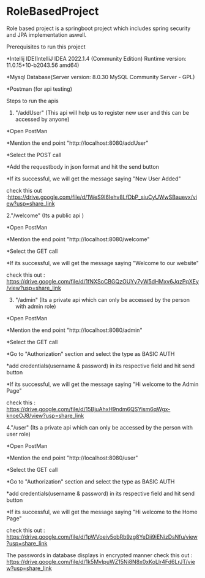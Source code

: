 # RoleBasedProject


Role based project is a springboot project which includes spring security and JPA implementation aswell.

Prerequisites to run this project

*Intellij IDE(IntelliJ IDEA 2022.1.4 (Community Edition)
Runtime version: 11.0.15+10-b2043.56 amd64)

*Mysql Database(Server version: 8.0.30 MySQL Community Server - GPL)

*Postman (for api testing)


Steps to run the apis

1. "/addUser" (This api will help us to register new user and this can be accessed by anyone)

*Open PostMan

*Mention the end point "http://localhost:8080/addUser"

*Select the POST call

*Add the requestbody in json format and hit the send button

*If its successful, we will get the message saying "New User Added"

check this out :https://drive.google.com/file/d/1WeS9I6Iehv8LfDbP_siuCyUWwSBauevx/view?usp=share_link


2."/welcome" (Its a public api )

*Open PostMan

*Mention the end point "http://localhost:8080/welcome"

*Select the GET call

*If its successful, we will get the message saying "Welcome to our website"

check this out : https://drive.google.com/file/d/1fNXSoCBGQzOUYy7yW5dHMxv6JqzPqXEy/view?usp=share_link


3. "/admin" (Its a private api which can only be accessed by the person with admin role)

*Open PostMan

*Mention the end point "http://localhost:8080/admin"

*Select the GET call

*Go to "Authorization" section and select the type as BASIC AUTH 

*add credentials(username & password) in its respective field and hit send button

*If its successful, we will get the message saying "Hi welcome to the Admin Page"

check this : https://drive.google.com/file/d/15BjuAhxH9ndm6QSYism6qWgx-knoeOJ8/view?usp=share_link


4."/user" (Its a private api which can only be accessed by the person with user role)

*Open PostMan

*Mention the end point "http://localhost:8080/user"

*Select the GET call

*Go to "Authorization" section and select the type as BASIC AUTH 

*add credentials(username & password) in its respective field and hit send button

*If its successful, we will get the message saying "Hi welcome to the Home Page"

check this out : https://drive.google.com/file/d/1pWVoeiv5obRb9zg8YeDii9iENizDsNfu/view?usp=share_link



The passwords in database displays in encrypted manner
check this out :
https://drive.google.com/file/d/1k5MvIpuWZ15Ni8N8x0xKoLlr4Fd6LrJT/view?usp=share_link




